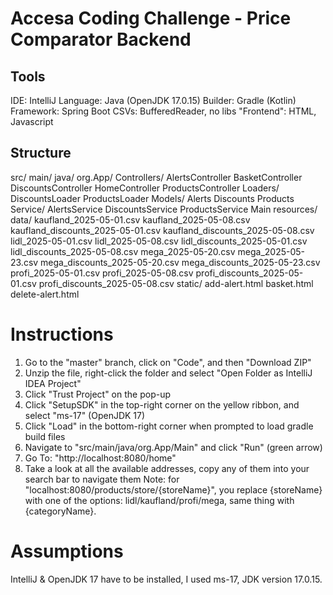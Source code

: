 # Accesa Coding Challenge - Price Comparator Backend

## Tools
IDE: IntelliJ
Language: Java (OpenJDK 17.0.15)
Builder: Gradle (Kotlin)
Framework: Spring Boot
CSVs: BufferedReader, no libs
"Frontend": HTML, Javascript


## Structure
src/
  main/
    java/
      org.App/
        Controllers/
          AlertsController
          BasketController
          DiscountsController
          HomeController
          ProductsController
        Loaders/
          DiscountsLoader
          ProductsLoader
        Models/
          Alerts
          Discounts
          Products
        Service/
          AlertsService
          DiscountsService
          ProductsService
        Main
    resources/
      data/
        kaufland_2025-05-01.csv
        kaufland_2025-05-08.csv
        kaufland_discounts_2025-05-01.csv
        kaufland_discounts_2025-05-08.csv
        lidl_2025-05-01.csv
        lidl_2025-05-08.csv
        lidl_discounts_2025-05-01.csv
        lidl_discounts_2025-05-08.csv
        mega_2025-05-20.csv
        mega_2025-05-23.csv
        mega_discounts_2025-05-20.csv
        mega_discounts_2025-05-23.csv
        profi_2025-05-01.csv
        profi_2025-05-08.csv
        profi_discounts_2025-05-01.csv
        profi_discounts_2025-05-08.csv
      static/
        add-alert.html
        basket.html
        delete-alert.html


# Instructions
1. Go to the "master" branch, click on "Code", and then "Download ZIP"
2. Unzip the file, right-click the folder and select "Open Folder as IntelliJ IDEA Project"
3. Click "Trust Project" on the pop-up
4. Click "SetupSDK" in the top-right corner on the yellow ribbon, and select "ms-17" (OpenJDK 17)
5. Click "Load" in the bottom-right corner when prompted to load gradle build files
6. Navigate to "src/main/java/org.App/Main" and click "Run" (green arrow)
7. Go To: "http://localhost:8080/home"
8. Take a look at all the available addresses, copy any of them into your search bar to navigate them
Note: for "localhost:8080/products/store/{storeName}", you replace {storeName} with one of the options: lidl/kaufland/profi/mega, same thing with {categoryName}.


# Assumptions
IntelliJ & OpenJDK 17 have to be installed, I used ms-17, JDK version 17.0.15.
